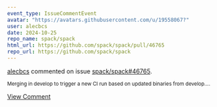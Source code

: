 ```yaml
---
event_type: IssueCommentEvent
avatar: "https://avatars.githubusercontent.com/u/19558067?"
user: alecbcs
date: 2024-10-25
repo_name: spack/spack
html_url: https://github.com/spack/spack/pull/46765
repo_url: https://github.com/spack/spack
---
```


<a href='https://github.com/alecbcs' target='_blank'>alecbcs</a> commented on issue <a href='https://github.com/spack/spack/pull/46765' target='_blank'>spack/spack#46765</a>.

<small>Merging in develop to trigger a new CI run based on updated binaries from develop....</small>

<a href='https://github.com/spack/spack/pull/46765' target='_blank'>View Comment</a>